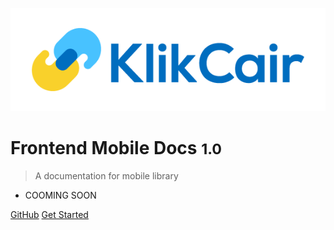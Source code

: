 <!-- _coverpage.md -->

![logo](_assets/image/KLIKCAIR-LOGO-1.webp)

# Frontend Mobile Docs <small>1.0</small>

> A documentation for mobile library

- COOMING SOON

[GitHub](https://github.com/ebetonii/react-native-klikcair-component/)
[Get Started](#Home)